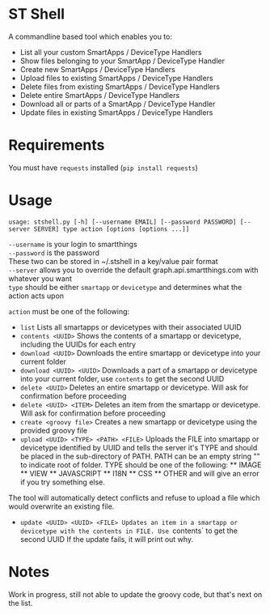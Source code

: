 # ST Shell

A commandline based tool which enables you to:

* List all your custom SmartApps / DeviceType Handlers
* Show files belonging to your SmartApp / DeviceType Handler
* Create new SmartApps / DeviceType Handlers
* Upload files to existing SmartApps / DeviceType Handlers
* Delete files from existing SmartApps / DeviceType Handlers
* Delete entire SmartApps / DeviceType Handlers
* Download all or parts of a SmartApp / DeviceType Handler
* Update files in existing SmartApps / DeviceType Handlers

# Requirements

You must have `requests` installed (`pip install requests`)

# Usage

`usage: stshell.py [-h] [--username EMAIL] [--password PASSWORD]
                  [--server SERVER]
                  type action [options [options ...]]`

`--username` is your login to smartthings<br>
`--password` is the password<br>
These two can be stored in ~/.stshell in a key/value pair format<br>
`--server` allows you to override the default graph.api.smartthings.com with whatever you want<br>
`type` should be either `smartapp` or `devicetype` and determines what the action acts upon

`action` must be one of the following:

* `list`
Lists all smartapps or devicetypes with their associated UUID
* `contents <UUID>`
Shows the contents of a smartapp or devicetype, including the UUIDs for each entry
* `download <UUID>`
Downloads the entire smartapp or devicetype into your current folder
* `download <UUID> <UUID>`
Downloads a part of a smartapp or devicetype into your current folder, use `contents` to get the second UUID
* `delete <UUID>`
Deletes an entire smartapp or devicetype. Will ask for confirmation before proceeding
* `delete <UUID> <ITEM>`
Deletes an item from the smartapp or devicetype. Will ask for confirmation before proceeding
* `create <groovy file>`
Creates a new smartapp or devicetype using the provided groovy file
* `upload <UUID> <TYPE> <PATH> <FILE>`
Uploads the FILE into smartapp or devicetype identified by UUID and tells the server it's TYPE and should be placed in the sub-directory of PATH. PATH can be an empty string "" to indicate root of folder. TYPE should be one of the following:
** IMAGE
** VIEW
** JAVASCRIPT
** I18N
** CSS
** OTHER
and will give an error if you try something else.

The tool will automatically detect conflicts and refuse to upload a file which would overwrite an existing file.

* `update <UUID> <UUID> <FILE>
Updates an item in a smartapp or devicetype with the contents in FILE. Use `contents` to get the second UUID
If the update fails, it will print out why.

# Notes

Work in progress, still not able to update the groovy code, but that's next on the list.